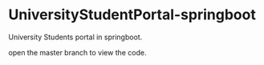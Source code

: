 # UniversityStudentPortal-springboot
University Students portal in springboot.

open the master branch to view the code.
